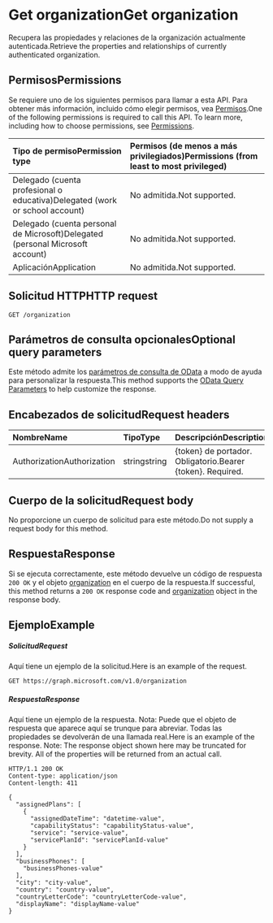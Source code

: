# <a name="get-organization"></a><span data-ttu-id="0645a-101">Get organization</span><span class="sxs-lookup"><span data-stu-id="0645a-101">Get organization</span></span>

<span data-ttu-id="0645a-102">Recupera las propiedades y relaciones de la organización actualmente autenticada.</span><span class="sxs-lookup"><span data-stu-id="0645a-102">Retrieve the properties and relationships of currently authenticated organization.</span></span>
## <a name="permissions"></a><span data-ttu-id="0645a-103">Permisos</span><span class="sxs-lookup"><span data-stu-id="0645a-103">Permissions</span></span>
<span data-ttu-id="0645a-p101">Se requiere uno de los siguientes permisos para llamar a esta API. Para obtener más información, incluido cómo elegir permisos, vea [Permisos](../../../concepts/permissions_reference.md).</span><span class="sxs-lookup"><span data-stu-id="0645a-p101">One of the following permissions is required to call this API. To learn more, including how to choose permissions, see [Permissions](../../../concepts/permissions_reference.md).</span></span>

|<span data-ttu-id="0645a-106">Tipo de permiso</span><span class="sxs-lookup"><span data-stu-id="0645a-106">Permission type</span></span>      | <span data-ttu-id="0645a-107">Permisos (de menos a más privilegiados)</span><span class="sxs-lookup"><span data-stu-id="0645a-107">Permissions (from least to most privileged)</span></span>              | 
|:--------------------|:---------------------------------------------------------| 
|<span data-ttu-id="0645a-108">Delegado (cuenta profesional o educativa)</span><span class="sxs-lookup"><span data-stu-id="0645a-108">Delegated (work or school account)</span></span> | <span data-ttu-id="0645a-109">No admitida.</span><span class="sxs-lookup"><span data-stu-id="0645a-109">Not supported.</span></span>    | 
|<span data-ttu-id="0645a-110">Delegado (cuenta personal de Microsoft)</span><span class="sxs-lookup"><span data-stu-id="0645a-110">Delegated (personal Microsoft account)</span></span> | <span data-ttu-id="0645a-111">No admitida.</span><span class="sxs-lookup"><span data-stu-id="0645a-111">Not supported.</span></span>    | 
|<span data-ttu-id="0645a-112">Aplicación</span><span class="sxs-lookup"><span data-stu-id="0645a-112">Application</span></span> | <span data-ttu-id="0645a-113">No admitida.</span><span class="sxs-lookup"><span data-stu-id="0645a-113">Not supported.</span></span> | 

## <a name="http-request"></a><span data-ttu-id="0645a-114">Solicitud HTTP</span><span class="sxs-lookup"><span data-stu-id="0645a-114">HTTP request</span></span>
<!-- { "blockType": "ignored" } -->
```http
GET /organization

```
## <a name="optional-query-parameters"></a><span data-ttu-id="0645a-115">Parámetros de consulta opcionales</span><span class="sxs-lookup"><span data-stu-id="0645a-115">Optional query parameters</span></span>
<span data-ttu-id="0645a-116">Este método admite los [parámetros de consulta de OData](http://developer.microsoft.com/en-us/graph/docs/overview/query_parameters) a modo de ayuda para personalizar la respuesta.</span><span class="sxs-lookup"><span data-stu-id="0645a-116">This method supports the [OData Query Parameters](http://developer.microsoft.com/en-us/graph/docs/overview/query_parameters) to help customize the response.</span></span>
## <a name="request-headers"></a><span data-ttu-id="0645a-117">Encabezados de solicitud</span><span class="sxs-lookup"><span data-stu-id="0645a-117">Request headers</span></span>
| <span data-ttu-id="0645a-118">Nombre</span><span class="sxs-lookup"><span data-stu-id="0645a-118">Name</span></span>       | <span data-ttu-id="0645a-119">Tipo</span><span class="sxs-lookup"><span data-stu-id="0645a-119">Type</span></span> | <span data-ttu-id="0645a-120">Descripción</span><span class="sxs-lookup"><span data-stu-id="0645a-120">Description</span></span>|
|:-----------|:------|:----------|
| <span data-ttu-id="0645a-121">Authorization</span><span class="sxs-lookup"><span data-stu-id="0645a-121">Authorization</span></span>  | <span data-ttu-id="0645a-122">string</span><span class="sxs-lookup"><span data-stu-id="0645a-122">string</span></span>  | <span data-ttu-id="0645a-p102">{token} de portador. Obligatorio.</span><span class="sxs-lookup"><span data-stu-id="0645a-p102">Bearer {token}. Required.</span></span> |

## <a name="request-body"></a><span data-ttu-id="0645a-125">Cuerpo de la solicitud</span><span class="sxs-lookup"><span data-stu-id="0645a-125">Request body</span></span>
<span data-ttu-id="0645a-126">No proporcione un cuerpo de solicitud para este método.</span><span class="sxs-lookup"><span data-stu-id="0645a-126">Do not supply a request body for this method.</span></span>

## <a name="response"></a><span data-ttu-id="0645a-127">Respuesta</span><span class="sxs-lookup"><span data-stu-id="0645a-127">Response</span></span>

<span data-ttu-id="0645a-128">Si se ejecuta correctamente, este método devuelve un código de respuesta `200 OK` y el objeto [organization](../resources/organization.md) en el cuerpo de la respuesta.</span><span class="sxs-lookup"><span data-stu-id="0645a-128">If successful, this method returns a `200 OK` response code and [organization](../resources/organization.md) object in the response body.</span></span>
## <a name="example"></a><span data-ttu-id="0645a-129">Ejemplo</span><span class="sxs-lookup"><span data-stu-id="0645a-129">Example</span></span>
##### <a name="request"></a><span data-ttu-id="0645a-130">Solicitud</span><span class="sxs-lookup"><span data-stu-id="0645a-130">Request</span></span>
<span data-ttu-id="0645a-131">Aquí tiene un ejemplo de la solicitud.</span><span class="sxs-lookup"><span data-stu-id="0645a-131">Here is an example of the request.</span></span>
<!-- {
  "blockType": "request",
  "name": "get_organization"
}-->
```http
GET https://graph.microsoft.com/v1.0/organization
```
##### <a name="response"></a><span data-ttu-id="0645a-132">Respuesta</span><span class="sxs-lookup"><span data-stu-id="0645a-132">Response</span></span>
<span data-ttu-id="0645a-p103">Aquí tiene un ejemplo de la respuesta. Nota: Puede que el objeto de respuesta que aparece aquí se trunque para abreviar. Todas las propiedades se devolverán de una llamada real.</span><span class="sxs-lookup"><span data-stu-id="0645a-p103">Here is an example of the response. Note: The response object shown here may be truncated for brevity. All of the properties will be returned from an actual call.</span></span>
<!-- {
  "blockType": "response",
  "truncated": true,
  "@odata.type": "microsoft.graph.organization"
} -->
```http
HTTP/1.1 200 OK
Content-type: application/json
Content-length: 411

{
  "assignedPlans": [
    {
      "assignedDateTime": "datetime-value",
      "capabilityStatus": "capabilityStatus-value",
      "service": "service-value",
      "servicePlanId": "servicePlanId-value"
    }
  ],
  "businessPhones": [
    "businessPhones-value"
  ],
  "city": "city-value",
  "country": "country-value",
  "countryLetterCode": "countryLetterCode-value",
  "displayName": "displayName-value"
}
```

<!-- uuid: 8fcb5dbc-d5aa-4681-8e31-b001d5168d79
2015-10-25 14:57:30 UTC -->
<!-- {
  "type": "#page.annotation",
  "description": "Get organization",
  "keywords": "",
  "section": "documentation",
  "tocPath": ""
}-->